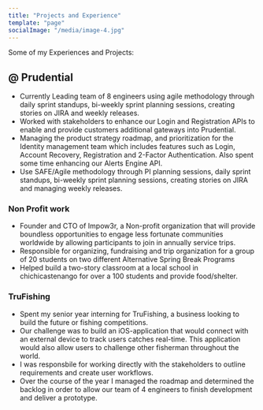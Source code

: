 ```yaml
---
title: "Projects and Experience"
template: "page"
socialImage: "/media/image-4.jpg"
---
```


Some of my Experiences and Projects:

## @ Prudential

* Currently Leading team of 8 engineers using agile methodology through daily sprint standups, bi-weekly sprint planning sessions, creating stories on JIRA and weekly releases. 
* Worked with stakeholders to enhance our Login and Registration APIs to enable and provide customers additional gateways into Prudential. 
* Managing the product strategy roadmap, and prioritization for the Identity management team which includes features such as Login, Account Recovery, Registration and 2-Factor Authentication. Also spent some time enhancing our Alerts Engine API. 
* Use SAFE/Agile methodology through PI planning sessions, daily sprint standups, bi-weekly sprint planning sessions, creating stories on JIRA and managing weekly releases.


### Non Profit work
+ Founder and CTO of Impow3r, a Non-profit organization that will provide boundless opportunities to engage less fortunate communities worldwide by allowing participants to join in annually service trips. 
+ Responsible for organizing, fundraising and trip organization for a group of 20 students on two different Alternative Spring Break Programs
+ Helped build a two-story classroom at a local school in chichicastenango for over a 100 students and provide food/shelter. 


### TruFishing
+ Spent my senior year interning for TruFishing, a business looking to build the future or fishing competitions. 
+ Our challenge was to build an iOS-application that would connect with an external device to track users catches real-time. This application would also allow users to challenge other fisherman throughout the world. 
+ I was responsbile for working directly with the stakeholders to outline requirements and create user workflows. 
+ Over the course of the year I managed the roadmap and determined the backlog in order to allow our team of 4 engineers to finish development and deliver a prototype.  
